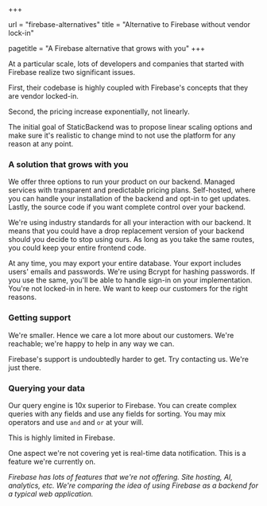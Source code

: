 +++

url = "firebase-alternatives"
title = "Alternative to Firebase without vendor lock-in"

pagetitle = "A Firebase alternative that grows with you"
+++

At a particular scale, lots of developers and companies that started with 
Firebase realize two significant issues. 

First, their codebase is highly coupled with Firebase's concepts that they are 
vendor locked-in. 

Second, the pricing increase exponentially, not linearly.

The initial goal of StaticBackend was to propose linear scaling options and make 
sure it's realistic to change mind to not use the platform for any reason at any 
point.

### A solution that grows with you

We offer three options to run your product on our backend. Managed services with 
transparent and predictable pricing plans. Self-hosted, where you can handle your 
installation of the backend and opt-in to get updates. Lastly, the source code 
if you want complete control over your backend.

We're using industry standards for all your interaction with our backend. It 
means that you could have a drop replacement version of your backend should you 
decide to stop using ours. As long as you take the same routes, you could keep 
your entire frontend code.

At any time, you may export your entire database. Your export includes users' 
emails and passwords. We're using Bcrypt for hashing passwords. If you use the 
same, you'll be able to handle sign-in on your implementation. You're not 
locked-in in here. We want to keep our customers for the right reasons.

### Getting support

We're smaller. Hence we care a lot more about our customers. We're reachable; 
we're happy to help in any way we can.

Firebase's support is undoubtedly harder to get. Try contacting us. We're just 
there.

### Querying your data

Our query engine is 10x superior to Firebase. You can create complex queries 
with any fields and use any fields for sorting. You may mix operators and use 
`and` and `or` at your will.

This is highly limited in Firebase.

One aspect we're not covering yet is real-time data notification. This is a 
feature we're currently on.

*Firebase has lots of features that we're not offering. Site hosting, AI, 
analytics, etc. We're comparing the idea of using Firebase as a backend for a 
typical web application.*